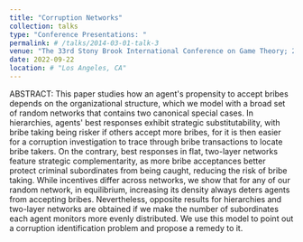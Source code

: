 ```yaml
---
title: "Corruption Networks"
collection: talks
type: "Conference Presentations: "
permalink: # /talks/2014-03-01-talk-3
venue: "The 33rd Stony Brook International Conference on Game Theory; 2022 Conference on Mechanism and Institution Design; Trans-Atlantic Doctoral Conference"
date: 2022-09-22
location: # "Los Angeles, CA"
---
```


ABSTRACT: This paper studies how an agent's propensity to accept bribes depends on the organizational structure, which we model with a broad set of random networks that contains two canonical special cases. In hierarchies, agents' best responses exhibit strategic substitutability, with bribe taking being risker if others accept more bribes, for it is then easier for a corruption investigation to trace through bribe transactions to locate bribe takers. On the contrary, best responses in flat, two-layer networks feature strategic complementarity, as more bribe acceptances better protect criminal subordinates from being caught, reducing the risk of bribe taking. While incentives differ across networks, we show that for any of our random network, in equilibrium, increasing its density always deters agents from accepting bribes. Nevertheless, opposite results for hierarchies and two-layer networks are obtained if we make the number of subordinates each agent monitors more evenly distributed. We use this model to point out a corruption identification problem and propose a remedy to it.
